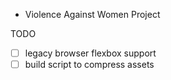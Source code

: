 * Violence Against Women Project


TODO

- [ ] legacy browser flexbox support
- [ ] build script to compress assets

